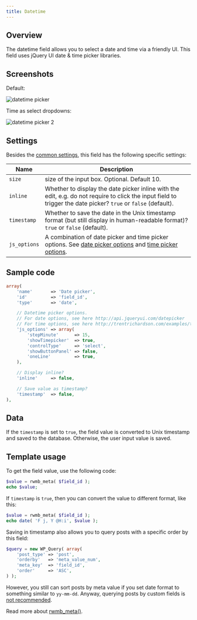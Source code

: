 ```yaml
---
title: Datetime
---
```


## Overview

The datetime field allows you to select a date and time via a friendly UI. This field uses jQuery UI date & time picker libraries.

## Screenshots

Default:

![datetime picker](https://i.imgur.com/VEUfkHo.png)

Time as select dropdowns:

![datetime picker 2](https://i.imgur.com/hoIeOTP.png)

## Settings

Besides the [common settings](/field-settings/), this field has the following specific settings:

Name | Description
--- | ---
`size` | size of the input box. Optional. Default 10.
`inline` | Whether to display the date picker inline with the edit, e.g. do not require to click the input field to trigger the date picker? `true` or `false` (default).
`timestamp` | Whether to save the date in the Unix timestamp format (but still display in human-readable format)? `true` or `false` (default).
`js_options`| A combination of date picker and time picker options. See [date picker options](http://api.jqueryui.com/datepicker) and [time picker options](http://trentrichardson.com/examples/timepicker/).

## Sample code

```php
array(
    'name'       => 'Date picker',
    'id'         => 'field_id',
    'type'       => 'date',

    // Datetime picker options.
    // For date options, see here http://api.jqueryui.com/datepicker
    // For time options, see here http://trentrichardson.com/examples/timepicker/
    'js_options' => array(
        'stepMinute'      => 15,
        'showTimepicker'  => true,
        'controlType'     => 'select',
        'showButtonPanel' => false,
        'oneLine'         => true,
    ),

    // Display inline?
    'inline'     => false,

    // Save value as timestamp?
    'timestamp'  => false,
),
```

## Data

If the `timestamp` is set to `true`, the field value is converted to Unix timestamp and saved to the database. Otherwise, the user input value is saved.

## Template usage

To get the field value, use the following code:

```php
$value = rwmb_meta( $field_id );
echo $value;
```

If `timestamp` is `true`, then you can convert the value to different format, like this:

```php
$value = rwmb_meta( $field_id );
echo date( 'F j, Y @H:i', $value );
```

Saving in timestamp also allows you to query posts with a specific order by this field:

```php
$query = new WP_Query( array(
    'post_type' => 'post',
    'orderby'   => 'meta_value_num',
    'meta_key'  => 'field_id',
    'order'     => 'ASC',
) );
```

However, you still can sort posts by meta value if you set date format to something similar to `yy-mm-dd`. Anyway, querying posts by custom fields is [not recommended](https://metabox.io/custom-fields-vs-custom-taxonomies/).

Read more about [rwmb_meta()](/rwmb-meta/).
